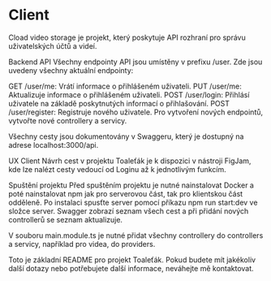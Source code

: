 # Client 

Cload video storage je projekt, který poskytuje API rozhraní pro správu uživatelských účtů a videí.

Backend API
Všechny endpointy API jsou umístěny v prefixu /user. Zde jsou uvedeny všechny aktuální endpointy:

GET /user/me: Vrátí informace o přihlášeném uživateli.
PUT /user/me: Aktualizuje informace o přihlášeném uživateli.
POST /user/login: Přihlásí uživatele na základě poskytnutých informací o přihlašování.
POST /user/register: Registruje nového uživatele.
Pro vytvoření nových endpointů, vytvořte nové controllery a servicy.

Všechny cesty jsou dokumentovány v Swaggeru, který je dostupný na adrese localhost:3000/api.

UX Client
Návrh cest v projektu Toaleťák je k dispozici v nástroji FigJam, kde lze nalézt cesty vedoucí od Loginu až k jednotlivým funkcím.

Spuštění projektu
Před spuštěním projektu je nutné nainstalovat Docker a poté nainstalovat npm jak pro serverovou část, tak pro klientskou část odděleně. Po instalaci spusťte server pomocí příkazu npm run start:dev ve složce server. Swagger zobrazí seznam všech cest a při přidání nových controllerů se seznam aktualizuje.

V souboru main.module.ts je nutné přidat všechny controllery do controllers a servicy, například pro videa, do providers.

Toto je základní README pro projekt Toaleťák. Pokud budete mít jakékoliv další dotazy nebo potřebujete další informace, neváhejte mě kontaktovat.